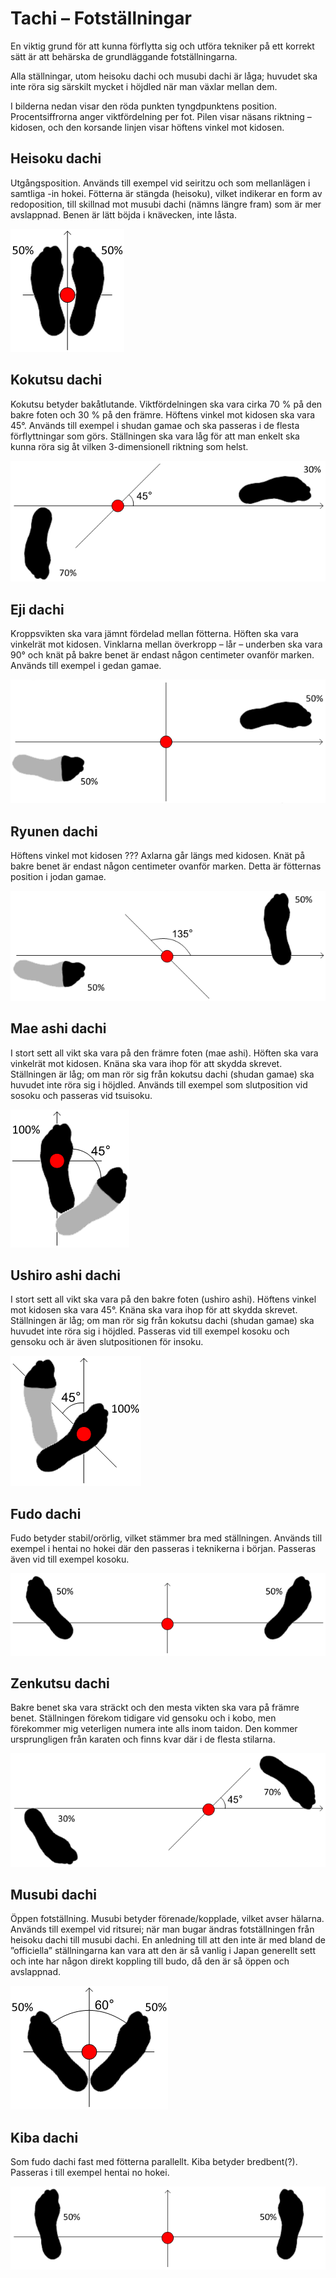 # Tachi – Fotställningar

En viktig grund för att kunna förflytta sig och utföra tekniker på ett korrekt sätt är att behärska de grundläggande fotställningarna.

Alla ställningar, utom heisoku dachi och musubi dachi är låga; huvudet ska inte röra sig särskilt mycket i höjdled när man växlar mellan 
dem.

I bilderna nedan visar den röda punkten tyngdpunktens position. Procentsiffrorna anger viktfördelning per fot. Pilen visar näsans 
riktning – kidosen, och den korsande linjen visar höftens vinkel mot kidosen.


## Heisoku dachi

Utgångsposition. Används till exempel vid seiritzu och som mellanlägen i samtliga -in hokei. Fötterna är stängda (heisoku), vilket 
indikerar en form av redoposition, till skillnad mot musubi dachi (nämns längre fram) som är mer avslappnad. Benen är lätt böjda i 
knävecken, inte låsta.

![Heisoku dachi](/images/heisoku-dachi.png)
 

## Kokutsu dachi
Kokutsu betyder bakåtlutande. Viktfördelningen ska vara cirka 70 % på den bakre foten och 30 % på den främre. Höftens vinkel mot 
kidosen ska vara 45°. Används till exempel i shudan gamae och ska passeras i de flesta förflyttningar som görs. Ställningen ska vara 
låg för att man enkelt ska kunna röra sig åt vilken 3-dimensionell riktning som helst.

![Kokutsu dachi](/images/kokutsu-dachi.png) 


## Eji dachi
Kroppsvikten ska vara jämnt fördelad mellan fötterna. Höften ska vara vinkelrät mot kidosen. Vinklarna mellan överkropp – lår – 
underben ska vara 90° och knät på bakre benet är endast någon centimeter ovanför marken. Används till exempel i gedan gamae.
 
![Eji dachi](/images/eji-dachi.png)


## Ryunen dachi
Höftens vinkel mot kidosen ??? Axlarna går längs med kidosen. Knät på bakre benet är endast någon centimeter ovanför marken. Detta är 
fötternas position i jodan gamae.

![Ryunen dachi](/images/ryunen-dachi.png)
 

## Mae ashi dachi
I stort sett all vikt ska vara på den främre foten (mae ashi). Höften ska vara vinkelrät mot kidosen. Knäna ska vara ihop för att 
skydda skrevet. Ställningen är låg; om man rör sig från kokutsu dachi (shudan gamae) ska huvudet inte röra sig i höjdled. Används till 
exempel som slutposition vid sosoku och passeras vid tsuisoku.

![Mae ashi dachi](/images/mae-ashi-dachi.png)
 

## Ushiro ashi dachi
I stort sett all vikt ska vara på den bakre foten (ushiro ashi). Höftens vinkel mot kidosen ska vara 45°. Knäna ska vara ihop för att 
skydda skrevet. Ställningen är låg; om man rör sig från kokutsu dachi (shudan gamae) ska huvudet inte röra sig i höjdled. Passeras vid 
till exempel kosoku och gensoku och är även slutpositionen för insoku.

![Ushiro ashi dachi](/images/ushiro-ashi-dachi.png)
 

## Fudo dachi
Fudo betyder stabil/orörlig, vilket stämmer bra med ställningen. Används till exempel i hentai no hokei där den passeras i teknikerna i 
början. Passeras även vid till exempel kosoku.

![Fudo dachi](/images/fudo-dachi.png)


## Zenkutsu dachi
Bakre benet ska vara sträckt och den mesta vikten ska vara på främre benet. Ställningen förekom tidigare vid gensoku och i kobo, men 
förekommer mig veterligen numera inte alls inom taidon. Den kommer ursprungligen från karaten och finns kvar där i de flesta stilarna.

![Zenkutsu dachi](/images/zenkutsu-dachi.png)
 

## Musubi dachi
Öppen fotställning. Musubi betyder förenade/kopplade, vilket avser hälarna. Används till exempel vid ritsurei; när man bugar ändras 
fotställningen från heisoku dachi till musubi dachi. En anledning till att den inte är med bland de ”officiella” ställningarna kan vara 
att den är så vanlig i Japan generellt sett och inte har någon direkt koppling till budo, då den är så öppen och avslappnad.

![Musubi dachi](/images/musubi-dachi.png)
 

## Kiba dachi
Som fudo dachi fast med fötterna parallellt. Kiba betyder bredbent(?). Passeras i till exempel hentai no hokei.
 
![Kiba dachi](/images/kiba-dachi.png)
